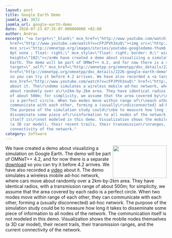 ```yaml
---
layout: post
title: Google Earth Demo
joomla_id: 3672
joomla_url: google-earth-demo
date: 2010-07-23 07:35:07.000000000 +02:00
author: Andras
excerpt: "<a target=\"_blank\" mce_href=\"http://www.youtube.com/watch?v=cFPJPVh3ouQ\"
  href=\"http://www.youtube.com/watch?v=cFPJPVh3ouQ\"><img src=\"http://omnetpp.org/images/stories/youtube-googledemo-thumb.jpg\"
  mce_src=\"http://omnetpp.org/images/stories/youtube-googledemo-thumb.jpg\" style=\"border:
  0pt none ; float: right;\" mce_style=\"float: right; border: 0;\" width=\"168\"
  height=\"102\"></a>We have created a demo about visualizing a simulation on Google
  Earth. The demo will be part of OMNeT++ 4.2, and for now there is a separate <a
  target=\"_self\" mce_href=\"http://omnetpp.org/omnetpp/doc_details/2226-google-earth-demo\"
  href=\"http://omnetpp.org/omnetpp/doc_details/2226-google-earth-demo\">download</a>
  so you can try it before 4.2 arrives. We have also recorded a <a target=\"_blank\"
  mce_href=\"http://www.youtube.com/watch?v=cFPJPVh3ouQ\" href=\"http://www.youtube.com/watch?v=cFPJPVh3ouQ\">video</a>
  about it. The\r\ndemo simulates a wireless mobile ad-hoc network, where cars move
  about randomly over a\r\n2km-by-2km area. They have identical radios, with a transmission\r\nrange
  of about 500m; for simplicity, we assume that the area covered by\r\neach radio
  is a perfect circle. When two modes move within range of\r\neach other, they can
  communicate with each other, forming a (usually\r\ndisconnected) ad-hoc network.
  The purpose of the simulation study could\r\nbe to measure how long it takes to
  disseminate some piece of\r\ninformation to all nodes of the network. The communication
  itself is\r\nnot modeled in this demo. Visualization shows the mobile nodes\r\nthemselves
  (a 3D car model), their recent trails, their transmission\r\nranges, and the\r\ncurrent
  connectivity of the network."
category: Software
---
```

<a target="_blank" mce_href="http://www.youtube.com/watch?v=cFPJPVh3ouQ" href="http://www.youtube.com/watch?v=cFPJPVh3ouQ"><img src="http://omnetpp.org/images/stories/youtube-googledemo-thumb.jpg" mce_src="http://omnetpp.org/images/stories/youtube-googledemo-thumb.jpg" style="border: 0pt none ; float: right;" mce_style="float: right; border: 0;" width="168" height="102"></a>We have created a demo about visualizing a simulation on Google Earth. The demo will be part of OMNeT++ 4.2, and for now there is a separate <a target="_self" mce_href="http://omnetpp.org/omnetpp/doc_details/2226-google-earth-demo" href="http://omnetpp.org/omnetpp/doc_details/2226-google-earth-demo">download</a> so you can try it before 4.2 arrives. We have also recorded a <a target="_blank" mce_href="http://www.youtube.com/watch?v=cFPJPVh3ouQ" href="http://www.youtube.com/watch?v=cFPJPVh3ouQ">video</a> about it. The
demo simulates a wireless mobile ad-hoc network, where cars move about randomly over a
2km-by-2km area. They have identical radios, with a transmission
range of about 500m; for simplicity, we assume that the area covered by
each radio is a perfect circle. When two modes move within range of
each other, they can communicate with each other, forming a (usually
disconnected) ad-hoc network. The purpose of the simulation study could
be to measure how long it takes to disseminate some piece of
information to all nodes of the network. The communication itself is
not modeled in this demo. Visualization shows the mobile nodes
themselves (a 3D car model), their recent trails, their transmission
ranges, and the
current connectivity of the network.
